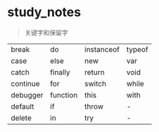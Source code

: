 # study_notes

> 关键字和保留字

<table>
  <tr>
    <td>break</td>
    <td>do</td>
    <td>instanceof</td>
    <td>typeof</td>
  </tr>
  <tr>
    <td>case</td>
    <td>else</td>
    <td>new</td>
    <td>var</td>
  </tr>
  <tr>
    <td>catch</td>
    <td>finally</td>
    <td>return</td>
    <td>void</td>
  </tr>
  <tr>
    <td>continue</td>
    <td>for</td>
    <td>switch</td>
    <td>while</td>
  </tr>
  <tr>
    <td>debugger</td>
    <td>function</td>
    <td>this</td>
    <td>with</td>
  </tr>
  <tr>
    <td>default</td>
    <td>if</td>
    <td>throw</td>
    <td>-</td>
  </tr>
  <tr>
    <td>delete</td>
    <td>in</td>
    <td>try</td>
    <td>-</td>
  </tr>
</table>
